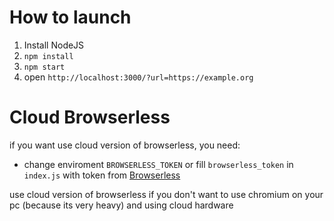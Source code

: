 # How to launch
1. Install NodeJS
2. `npm install`
3. `npm start`
4. open `http://localhost:3000/?url=https://example.org`

# Cloud Browserless
if you want use cloud version of browserless, you need:
- change enviroment `BROWSERLESS_TOKEN` or fill `browserless_token` in `index.js`  with token from [Browserless](https://www.browserless.io/)

use cloud version of browserless if you don't want to use chromium on your pc (because its very heavy) and using cloud hardware


